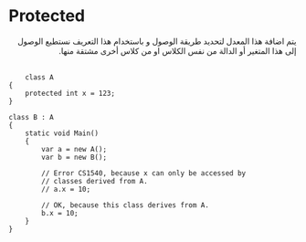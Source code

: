 
#  Protected

<div dir=rtl aliany=right> 
  يتم اضافة هذا المعدل لتحديد طريقة الوصول و باستخدام هذا التعريف
 نستطيع الوصول إلى هذا المتغير أو الدالة من نفس الكلاس او من كلاس أخرى مشتقة منها.</div>
 <br>
 
```
    class A
{
    protected int x = 123;
}

class B : A
{
    static void Main()
    {
        var a = new A();
        var b = new B();

        // Error CS1540, because x can only be accessed by
        // classes derived from A.
        // a.x = 10;

        // OK, because this class derives from A.
        b.x = 10;
    }
}
```